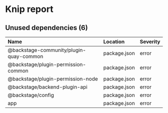 # Knip report

## Unused dependencies (6)

| Name                                    | Location     | Severity |
| :-------------------------------------- | :----------- | :------- |
| @backstage-community/plugin-quay-common | package.json | error    |
| @backstage/plugin-permission-common     | package.json | error    |
| @backstage/plugin-permission-node       | package.json | error    |
| @backstage/backend-plugin-api           | package.json | error    |
| @backstage/config                       | package.json | error    |
| app                                     | package.json | error    |
